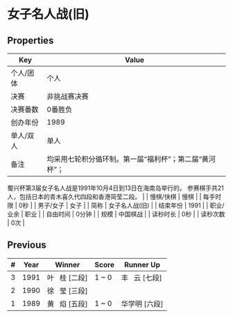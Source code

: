 # 女子名人战(旧)

## Properties

| Key | Value |
| --- | ----- |
| 个人/团体 | 个人 |
| 决赛 | 非挑战赛决赛 |
| 决赛番数 | 0番胜负 |
| 创办年份 | 1989 |
| 单人/双人 | 单人 |
| 备注 | 均采用七轮积分循环制。第一届“福利杯”；第二届“黄河杯”；
蜀兴杯第3届女子名人战是1991年10月4日到13日在海南岛举行的。
参赛棋手共21人，包括日本的青木喜久代四段和香港简莹二段。 |
| 慢棋/快棋 | 慢棋 |
| 每手时限 | 0秒 |
| 男子/女子 | 女子 |
| 简称 | 女子名人战(旧) |
| 结束年份 | 1991 |
| 职业/业余 | 职业 |
| 自由时间 | 0分钟 |
| 规模 | 中国棋战 |
| 读秒时长 | 0秒 |
| 读秒次数 | 0次 |

## Previous

| # | Year | Winner | Score | Runner Up |
| --- | --- | --- | --- | --- |
| 3 | 1991 | 叶   桂 [二段] | 1 ~ 0 | 丰   云 [七段] |
| 2 | 1990 | 徐   莹 [三段] |  |  |
| 1 | 1989 | 黄   焰 [五段] | 1 ~ 0 | 华学明 [六段] |

